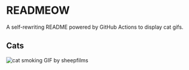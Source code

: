 # READMEOW

A self-rewriting README powered by GitHub Actions to display cat gifs.

## Cats

![cat smoking GIF by sheepfilms](https://media2.giphy.com/media/l0ExdMHUDKteztyfe/200.gif?cid=9acd02dakh9663g0grjd2ajkt9gshbichk9yy3ds5bikkycg&ep=v1_gifs_search&rid=200.gif&ct=g)
